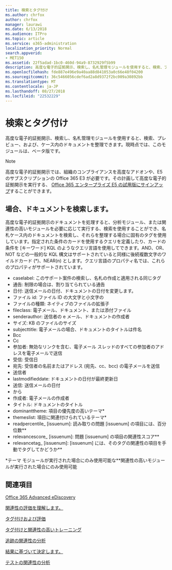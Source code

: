 ```yaml
---
title: 検索とタグ付け
ms.author: chrfox
author: chrfox
manager: laurawi
ms.date: 6/13/2018
ms.audience: ITPro
ms.topic: article
ms.service: o365-administration
localization_priority: Normal
search.appverid:
- MET150
ms.assetid: 22f5adad-1bc0-460d-94a9-8732929f5b99
description: 高度な電子的証拠開示、検索し、名札管理モジュールを使用すると、検索、プレビュー、および、ケース内のドキュメントを整理できます。現時点では、このモジュールは、ベータ版です。
ms.openlocfilehash: fde887e496e9a40aa88d841053a0c66e48f04200
ms.sourcegitcommit: 36c5466056cdef6ad2a8d9372f2bc009a30892bb
ms.translationtype: MT
ms.contentlocale: ja-JP
ms.lasthandoff: 08/27/2018
ms.locfileid: "22532229"
---
```

# <a name="search-and-tagging"></a>検索とタグ付け

高度な電子的証拠開示、検索し、名札管理モジュールを使用すると、検索、プレビュー、および、ケース内のドキュメントを整理できます。現時点では、このモジュールは、ベータ版です。

> [!NOTE]
> 高度な電子的証拠開示では、組織のコンプライアンスを高度なアドオンや、E5 のサブスクリプションの Office 365 E3 が必要です。その計画して高度な電子的証拠開示を実行する、 [Office 365 エンタープライズ E5 の試用版にサインアップ](https://go.microsoft.com/fwlink/p/?LinkID=698279)することができます。 
  
## <a name="search-the-documents-in-your-case"></a>場合、ドキュメントを検索します。

高度な電子的証拠開示のドキュメントを処理すると、分析モジュール、または関連性の高いモジュールを必要に応じて実行する、検索を使用することができ、名札ケース内のドキュメントを検索し、それらを整理する場合に固有のタグを使用しています。指定された条件のカードを使用するクエリを定義したり、カードの条件を [キーワード] KQL のようなクエリ言語を使用してできます。AND、OR、NOT などの一般的な KQL 構文はサポートされていると同様に後続複数文字のワイルドカード (*)、NEAR(n) とします。クエリ言語のプロパティ名では、これらのプロパティがサポートされています。

- caselabel: このサポート案件の検索し、名札の作成と適用される同じタグ 
- 通告: 制限の場合は、割り当てられている通告
- 日付: 送信メールの日付、ドキュメントの日付を変更します。
- ファイル id: ファイル ID の大文字と小文字の
- ファイルの種類: ネイティブのファイルの拡張子
- fileclass: 電子メール、ドキュメント、または添付ファイル
- senderauthor: 送信者の e メール、ドキュメントの作成者
- サイズ: KB のファイルのサイズ
- subjecttitle: 電子メールの場合、ドキュメントのタイトルは件名
- Bcc
- Cc
- 参加者: 無効なリンクを含む、電子メール スレッドのすべての参加者のアドレスを電子メールで送信
- 受信: 受信日
- 宛先: 受信者の名前またはアドレス (宛先、cc、bcc) の電子メールを送信
- 送信者
- lastmodifieddate: ドキュメントの日付が最終更新日
- 送信: 送信メールの日付
- から
- 作成者: 電子メールの作成者
- タイトル: ドキュメントのタイトル
- dominanttheme: 項目の優先度の高いテーマ\*
- themeslist: 項目に関連付けられているテーマ\*
- readpercentile_ [issuenum]: 読み取りの問題 [issuenum] の項目には、百分位数\*\*
- relevancescore_ [issuenum]: 問題 [issuenum] の項目の関連性スコア\*\*
- relevancetag_ [issuenum]: [issuenum] には、そのタグの関連性の項目を手動でタグしてかどうか\*\*

\*テーマ モジュールが実行された場合にのみ使用可能な\*\*関連性の高いモジュールが実行された場合にのみ使用可能
  
## <a name="see-also"></a>関連項目

[Office 365 Advanced eDiscovery](office-365-advanced-ediscovery.md)
  
[関連性の評価を理解します。](assessment-in-relevance-in-advanced-ediscovery.md)
  
[タグ付けおよび評価](tagging-and-assessment-in-advanced-ediscovery.md)
  
[タグ付けと関連性の高いトレーニング](tagging-and-relevance-training-in-advanced-ediscovery.md)
  
[追跡の関連性の分析](track-relevance-analysis-in-advanced-ediscovery.md)
  
[結果に基づいて決定します。](decision-based-on-the-results-in-advanced-ediscovery.md)
  
[テストの関連性の分析](test-relevance-analysis-in-advanced-ediscovery.md)

